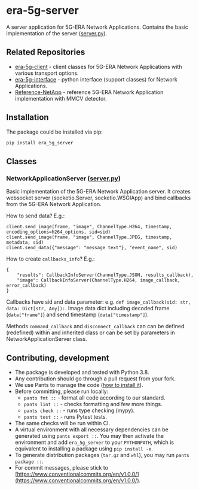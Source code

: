 # era-5g-server

A server application for 5G-ERA Network Applications. Contains the basic implementation of the server 
([server.py](era_5g_server/server.py)).

## Related Repositories

- [era-5g-client](https://github.com/5G-ERA/era-5g-client) - client classes for 5G-ERA Network Applications with 
  various transport options.
- [era-5g-interface](https://github.com/5G-ERA/era-5g-interface) - python interface (support classes) for Network 
  Applications.
- [Reference-NetApp](https://github.com/5G-ERA/Reference-NetApp) - reference 5G-ERA Network Application implementation 
  with MMCV detector.

## Installation

The package could be installed via pip:

```bash
pip install era_5g_server
```

## Classes

### NetworkApplicationServer ([server.py](era_5g_server/server.py))

Basic implementation of the 5G-ERA Network Application server.
It creates websocket server (socketio.Server, socketio.WSGIApp) and bind callbacks from the 5G-ERA Network Application.

How to send data? E.g.:

    client.send_image(frame, "image", ChannelType.H264, timestamp, encoding_options=h264_options, sid=sid)
    client.send_image(frame, "image", ChannelType.JPEG, timestamp, metadata, sid)
    client.send_data({"message": "message text"}, "event_name", sid)

How to create `callbacks_info`? E.g.:

    {
        "results": CallbackInfoServer(ChannelType.JSON, results_callback),
        "image": CallbackInfoServer(ChannelType.H264, image_callback, error_callback)
    }

Callbacks have sid and data parameter: e.g. `def image_callback(sid: str, data: Dict[str, Any]):`.
Image data dict including decoded frame (`data["frame"]`) and send timestamp (`data["timestamp"]`).

Methods `command_callback` and `disconnect_callback` can can be defined (redefined) within and inherited class or can 
be set by parameters in NetworkApplicationServer class.

## Contributing, development

- The package is developed and tested with Python 3.8.
- Any contribution should go through a pull request from your fork.
- We use Pants to manage the code ([how to install it](https://www.pantsbuild.org/docs/installation)).
- Before committing, please run locally:
  - `pants fmt ::` - format all code according to our standard.
  - `pants lint ::` - checks formatting and few more things.
  - `pants check ::` - runs type checking (mypy).
  - `pants test ::` - runs Pytest tests.
- The same checks will be run within CI.
- A virtual environment with all necessary dependencies can be generated using `pants export ::`. 
  You may then activate the environment and add `era_5g_server` to your `PYTHONPATH`, which is equivalent 
  to installing a package using `pip install -e`.
- To generate distribution packages (`tar.gz` and `whl`), you may run `pants package ::`.
- For commit messages, please stick to
  [https://www.conventionalcommits.org/en/v1.0.0/](https://www.conventionalcommits.org/en/v1.0.0/).
